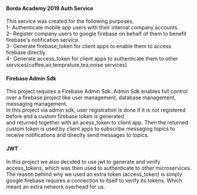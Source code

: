 #### Borda Academy 2019 Auth Service  
This service was created for the following purposes,  
1- Authenticate mobile app users with their internal company accounts.  
2- Register company users to google firebase on behalf of them to benefit firebase's notification service.  
3- Generate firebase_token for client apps to enable them to access firebase directly.  
4- Generate access_token for client apps to authenticate them to other services(coffee,air,temprature,tea,noise services)  
 
#### Firebase Admin Sdk  
This project requires a Firebase Admin Sdk. Admin Sdk enables full control over a firebase project like user management,
database management, messaging management.  
In this project via admin sdk, user registration is done if it is not registered before and a custom firebase token is generated  
and returned together with an acess_token to client app. Then the returned custom token is used by client apps to subscribe messaging topics to receive notifications and direclty send messages to topics.  

#### JWT  
In this project we also decided to use jwt to generate and verify access_tokens, which was then used to authenticate to other microservices.
The reason behind why we used an extra token (access_token) is simply google firebase requires a connection to itself to verify its tokens. Which meant an extra network overhead for us.
